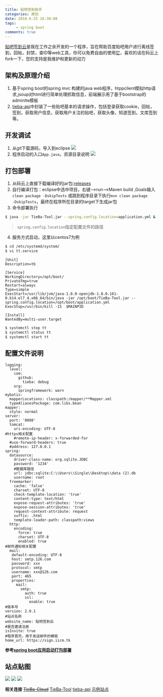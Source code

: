 ```yaml
---
title: 贴吧签到助手
categories: 原创
date: 2018-6-25 16:30:08
tags: 
     - spring boot
comments: true
---
```

 [贴吧签到云](https://sign.iicm.tk)是我在工作之余开发的一个程序，旨在帮助百度贴吧用户进行离线签到，回帖，封禁，查ID等web工具，你可以免费自由的使用[它](https://gitee.com/iicm/TieBa-Tool)，喜欢的话在码云上fork一下，您的支持是我维护和更新的动力

<!-- more -->

## 架构及原理介绍

1. 基于spring boot的spring mvc 构建的java web程序，htppclient模拟http请求,jsoup对html进行简单处理抓取信息，前端展示用了基于bootstrap的adminlte模板
2. [tieba-api](https://github.com/libsgh/tieba-api)中封装了一些贴吧基本的请求操作，包括登录获取cookie，回帖，签到，获取用户信息，获取用户关注的贴吧，获取头像，知道签到，文库签到等。

## 开发调试
1. 从git下载源码，导入到eclipse
	![](https://fastly.jsdelivr.net/gh/libsgh/blog/themes/material-x/source/img/article/6b162853ly1fsnivdmpl7j20e80ezgm3.jpg)
2. 程序启动的入口<code>App.java</code>，资源目录说明
	![](https://fastly.jsdelivr.net/gh/libsgh/blog/themes/material-x/source/img/article/6b162853ly1fsnj3f4hnnj20ap03zmx5.jpg)
    
## 打包部署
1. 从码云上直接下载编译好的jar包:[releases](https://gitee.com/iicm/TieBa-Tool/releases)
2. 自行编译打包：eclipse中选中项目，右键-->run-->Maven build ,Goals输入<code>clean package -DskipTests</code>
	或跳到程序目录下执行<code>mvn clean package -DskipTests</code>，最终在程序所在目录的target下生成jar包
3. 命令部署执行   

``` bash
$ java -jar TieBa-Tool.jar --spring.config.location=application.yml &
```
> <code>spring.config.location</code>指定配置文件的路径

4. 服务方式启动，这里以centos7为例

``` bash
$ cd /etc/systemd/system/
$ vi tt.service
```

```
[Unit]
Description=tb

[Service]
WorkingDirectory=/opt/boot/
PrivateTmp=true
Restart=always
Type=simple
ExecStart=/usr/lib/jvm/java-1.8.0-openjdk-1.8.0.161-0.b14.el7_4.x86_64/bin/java -jar /opt/boot/TieBa-Tool.jar --spring.config.location=/opt/boot/application.yml
ExecStop=/usr/bin/kill -15  $MAINPID

[Install]
WantedBy=multi-user.target
```
``` bash
$ systemctl stop tt
$ systemctl status tt
$ systemctl start tt
```

## 配置文件说明
```
logging:
  level:
    com:
      github:
        tieba: debug
    org:
      springframework: warn
mybatis:
  mapperLocations: classpath:/mapper/**Mapper.xml
  typeAliasesPackage: com.libs.bean
mapper:
  style: normal
server:
  port: '8080'
  tomcat:
    uri-encoding: UTF-8
#https相关配置
    #remote-ip-header: x-forwarded-for
  #use-forward-headers: true
  #address: 127.0.0.1
spring:
  datasource:
    driver-class-name: org.sqlite.JDBC
    password: '1234'
    #数据库路径
    url: jdbc:sqlite:C:\\Users\\Single\\Desktop\\data (2).db
    username: root
  freemarker:
    cache: 'false'
    charset: UTF-8
    check-template-location: 'true'
    content-type: text/html
    expose-request-attributes: 'true'
    expose-session-attributes: 'true'
    request-context-attribute: request
    suffix: .html
    template-loader-path: classpath:views
  http:
    encoding:
      force: true
      charset: UTF-8
      enabled: true
#邮件通知相关配置
  mail: 
   default-encoding: UTF-8
   host: smtp.126.com
   password: xxx
   protocol: smtp
   username: xxx@126.com
   port: 465
   properties:
     mail: 
       smtp:
         auth: true
         ssl:
           enable: true
#版本号
version: 2.0.1
#站点名称
website_name: 贴吧签到云
#是否邀请注册
isInvite: true
#程序首页，用于发送邮件的模板
home_url: https://sign.iicm.tk
```
**参考[spring boot应用启动打包部署](https://iicm.tk/2018/03/22/spring-boot-deploy/)**

## 站点贴图
![](https://fastly.jsdelivr.net/gh/libsgh/blog/themes/material-x/source/img/article/6b162853ly1fsnk5m6jb9j21ha0q7ahw.jpg)
![](https://fastly.jsdelivr.net/gh/libsgh/blog/themes/material-x/source/img/article/6b162853ly1fsnk6koqebj21h00qagty.jpg)
![](https://fastly.jsdelivr.net/gh/libsgh/blog/themes/material-x/source/img/article/6b162853ly1fsnk8lbqs2j21gu0q8tj7.jpg)

**相关连接**
~~[TieBa-Cloud](https://gitee.com/iicm/TieBa-Cloud)~~
[TieBa-Tool](https://gitee.com/iicm/TieBa-Tool)
[tieba-api](https://github.com/libsgh/tieba-api)
[示例站点](https://sign.iicm.tk)
